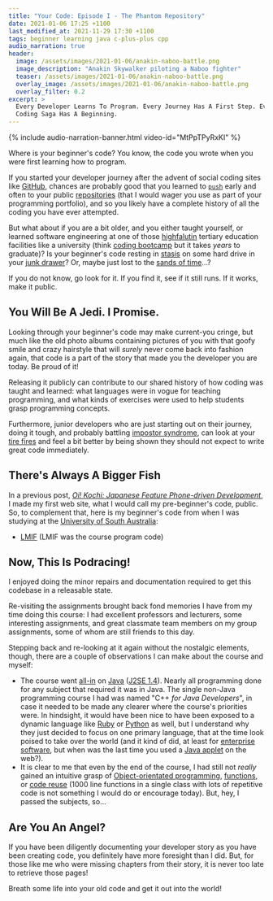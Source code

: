 ```yaml
---
title: "Your Code: Episode I - The Phantom Repository"
date: 2021-01-06 17:25 +1100
last_modified_at: 2021-11-29 17:30 +1100
tags: beginner learning java c-plus-plus cpp
audio_narration: true
header:
  image: /assets/images/2021-01-06/anakin-naboo-battle.png
  image_description: "Anakin Skywalker piloting a Naboo fighter"
  teaser: /assets/images/2021-01-06/anakin-naboo-battle.png
  overlay_image: /assets/images/2021-01-06/anakin-naboo-battle.png
  overlay_filter: 0.2
excerpt: >
  Every Developer Learns To Program. Every Journey Has A First Step. Every
  Coding Saga Has A Beginning.
---
```


{% include audio-narration-banner.html video-id="MtPpTPyRxKI" %}

Where is your beginner's code? You know, the code you wrote when you were first
learning how to program.

If you started your developer journey after the advent of social coding sites
like [GitHub][], chances are probably good that you learned to [`push`][git
push] early and often to your public [repositories][Repository (version
control)] (that I would wager you use as part of your programming portfolio),
and so you likely have a complete history of all the coding you have ever
attempted.

But what about if you are a bit older, and you either taught yourself, or
learned software engineering at one of those [highfalutin][] tertiary education
facilities like a university (think [coding bootcamp][] but it takes _years_ to
graduate)? Is your beginner's code resting in [stasis][] on some hard drive
in your [junk drawer][]? Or, maybe just lost to the [sands of time][]...?

If you do not know, go look for it. If you find it, see if it still runs. If it
works, make it public.

## You Will Be A Jedi. I Promise.

Looking through your beginner's code may make current-you cringe, but much like
the old photo albums containing pictures of you with that goofy smile and crazy
hairstyle that will _surely_ never come back into fashion again, that code is a
part of the story that made you the developer you are today. Be proud of it!

Releasing it publicly can contribute to our shared history of how coding was
taught and learned: what languages were in vogue for teaching programming, and
what kinds of exercises were used to help students grasp programming concepts.

Furthermore, junior developers who are just starting out on their journey, doing
it tough, and probably battling [impostor syndrome][], can look at your [tire
fires][] and feel a bit better by being shown they should not expect to write
great code immediately.

## There's Always A Bigger Fish

In a previous post, _[Oi! Kochi: Japanese Feature Phone-driven Development][]_,
I made my first web site, what I would call my pre-beginner's code, public. So,
to complement that, here is my beginner's code from when I was studying at the
[University of South Australia][]:

- [LMIF][] (LMIF was the course program code)

## Now, This Is Podracing!

I enjoyed doing the minor repairs and documentation required to get this
codebase in a releasable state.

Re-visiting the assignments brought back fond memories I have from my time doing
this course: I had excellent professors and lecturers, some interesting
assignments, and great classmate team members on my group assignments, some of
whom are still friends to this day.

Stepping back and re-looking at it again without the nostalgic elements, though,
there are a couple of observations I can make about the course and myself:

- The course went [all-in][] on [Java][] ([J2SE 1.4][]). Nearly all programming
  done for any subject that required it was in Java. The single non-Java
  programming course I had was named "C++ _for Java Developers_", in case it
  needed to be made any clearer where the course's priorities were. In
  hindsight, it would have been nice to have been exposed to a dynamic language
  like [Ruby][] or [Python][] as well, but I understand why they just decided to
  focus on one primary language, that at the time look poised to take over the
  world (and it kind of did, at least for [enterprise software][], but when was
  the last time you used a [Java applet][] on the web?).
- It is clear to me that even by the end of the course, I had still not _really_
  gained an intuitive grasp of [Object-orientated programming][], [functions][],
  or [code reuse][] (1000 line functions in a single class with lots of
  repetitive code is not something I would do or encourage today). But, hey, I
  passed the subjects, so...

## Are You An Angel?

If you have been diligently documenting your developer story as you have been
creating code, you definitely have more foresight than I did. But, for those
like me who were missing chapters from their story, it is never too late to
retrieve those pages!

Breath some life into your old code and get it out into the world!

[all-in]: https://dictionary.cambridge.org/dictionary/english/all-in
[code reuse]: https://en.wikipedia.org/wiki/Code_reuse
[coding bootcamp]: https://en.wikipedia.org/wiki/Coding_bootcamp
[enterprise software]: https://en.wikipedia.org/wiki/Enterprise_software
[functions]: https://en.wikipedia.org/wiki/Subroutine
[GitHub]: https://github.com/
[git push]: https://git-scm.com/docs/git-push
[highfalutin]: https://www.merriam-webster.com/dictionary/highfalutin
[impostor syndrome]: https://en.wikipedia.org/wiki/Impostor_syndrome
[J2SE 1.4]: https://en.wikipedia.org/wiki/Java_version_history#J2SE_1.4
[Java]: https://www.java.com/
[Java applet]: https://en.wikipedia.org/wiki/Java_applet
[junk drawer]: https://en.wiktionary.org/wiki/junk_drawer
[LMIF]: https://github.com/paulfioravanti/lmif
[Object-orientated programming]: https://en.wikipedia.org/wiki/Object-oriented_programming
[Oi! Kochi: Japanese Feature Phone-driven Development]: https://www.paulfioravanti.com/blog/oi-kochi/
[Python]: https://www.python.org/
[Repository (version control)]: https://en.wikipedia.org/wiki/Repository_(version_control)
[Ruby]: https://www.ruby-lang.org/en/
[sands of time]: https://en.wikipedia.org/wiki/Sands_of_time_(idiom)
[stasis]: https://www.merriam-webster.com/dictionary/stasis
[tire fires]: https://en.wiktionary.org/wiki/tire_fire
[University of South Australia]: https://www.unisa.edu.au/
